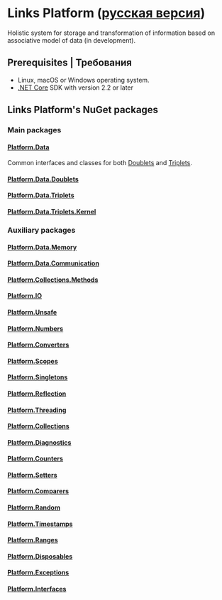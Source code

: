 # Links Platform ([русская версия](index.ru.html))
Holistic system for storage and transformation of information based on associative model of data (in development).

## Prerequisites | Требования
* Linux, macOS or Windows operating system.
* [.NET Core](https://www.microsoft.com/net) SDK with version 2.2 or later  

## Links Platform's NuGet packages

### Main packages

#### [Platform.Data](https://github.com/linksplatform/Data)
Common interfaces and classes for both [Doublets](https://github.com/linksplatform/Data.Doublets) and [Triplets](https://github.com/linksplatform/Data.Triplets).

#### [Platform.Data.Doublets](https://github.com/linksplatform/Data.Doublets)
#### [Platform.Data.Triplets](https://github.com/linksplatform/Data.Triplets)
#### [Platform.Data.Triplets.Kernel](https://github.com/linksplatform/Data.Triplets.Kernel)

### Auxiliary packages

#### [Platform.Data.Memory](https://github.com/linksplatform/Memory)
#### [Platform.Data.Communication](https://github.com/linksplatform/Communication)
#### [Platform.Collections.Methods](https://github.com/linksplatform/Collections.Methods)
#### [Platform.IO](https://github.com/linksplatform/IO)
#### [Platform.Unsafe](https://github.com/linksplatform/Unsafe)
#### [Platform.Numbers](https://github.com/linksplatform/Numbers)
#### [Platform.Converters](https://github.com/linksplatform/Converters)
#### [Platform.Scopes](https://github.com/linksplatform/Scopes)
#### [Platform.Singletons](https://github.com/linksplatform/Singletons)
#### [Platform.Reflection](https://github.com/linksplatform/Reflection)
#### [Platform.Threading](https://github.com/linksplatform/Threading)
#### [Platform.Collections](https://github.com/linksplatform/Collections)
#### [Platform.Diagnostics](https://github.com/linksplatform/Diagnostics)
#### [Platform.Counters](https://github.com/linksplatform/Counters)
#### [Platform.Setters](https://github.com/linksplatform/Setters)
#### [Platform.Comparers](https://github.com/linksplatform/Comparers)
#### [Platform.Random](https://github.com/linksplatform/Random)
#### [Platform.Timestamps](https://github.com/linksplatform/Timestamps)
#### [Platform.Ranges](https://github.com/linksplatform/Ranges)
#### [Platform.Disposables](https://github.com/linksplatform/Disposables)
#### [Platform.Exceptions](https://github.com/linksplatform/Exceptions)
#### [Platform.Interfaces](https://github.com/linksplatform/Interfaces)
